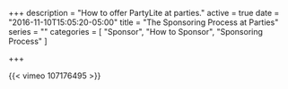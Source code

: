 +++
description = "How to offer PartyLite at parties."
active = true
date = "2016-11-10T15:05:20-05:00"
title = "The Sponsoring Process at Parties"
series = ""
categories = [
  "Sponsor",
  "How to Sponsor",
  "Sponsoring Process"
]

+++

{{< vimeo 107176495 >}}
